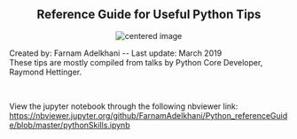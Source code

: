 <h2 align="center">Reference Guide for Useful Python Tips</h2>

<p align="center">
    <img src="https://i.imgur.com/jx5zc80.png" alt="centered image" />
</p>

Created by: Farnam Adelkhani -- Last update: March 2019<br>
These tips are mostly compiled from talks by Python Core Developer, Raymond Hettinger.
  
<br>

View the jupyter notebook through the following nbviewer link:
https://nbviewer.jupyter.org/github/FarnamAdelkhani/Python_referenceGuide/blob/master/pythonSkills.ipynb


